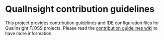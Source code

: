 # QualInsight contribution guidelines
This project provides contribution guidelines and IDE configuration files for QualInsight F/OSS projects. Please read the [contribution guidelines wiki](https://github.com/QualInsight/qualinsight-contribution-guidelines/wiki) to have more information.
